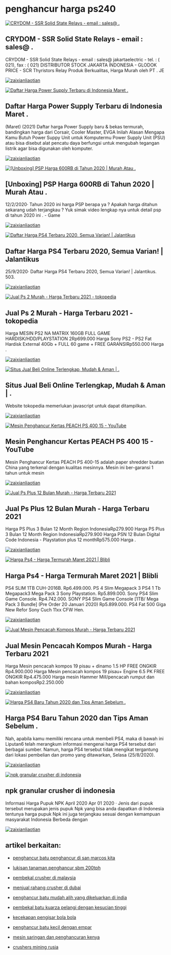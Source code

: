 # penghancur harga ps240
<a href="https://mnn.zoosnet.net/LR/Chatpre.aspx?id=MNN94995150&p=https://topgrinding.com/" target="_blank">![CRYDOM - SSR Solid State Relays - email : sales@ .](https://github.com/technlg/images/blob/main/9.jpg)</a>
## CRYDOM - SSR Solid State Relays - email : sales@ .
CRYDOM - SSR Solid State Relays - email : sales@ jakartaelectric - tel. : ( 021), fax : ( 021) DISTRIBUTOR STOCK JAKARTA INDONESIA - GLODOK PRICE - SCR Thyristors Relay Produk Berkualitas, Harga Murah oleh PT . JE
<a href="https://mnn.zoosnet.net/LR/Chatpre.aspx?id=MNN94995150&p=https://topgrinding.com/" target="_blank"><img src="https://github.com/technlg/images/raw/main/chat11.jpg" alt="zaixianliaotian"/></a><a href="//whatsapp.shibangsoft.com/WhatsApp.php" ><img src="https://github.com/technlg/images/raw/main/chat11.png" alt=""></a>
<a href="https://mnn.zoosnet.net/LR/Chatpre.aspx?id=MNN94995150&p=https://topgrinding.com/" target="_blank">![Daftar Harga Power Supply Terbaru di Indonesia Maret .](https://github.com/technlg/images/blob/main/59.jpg)</a>
## Daftar Harga Power Supply Terbaru di Indonesia Maret .
(Maret) (2021) Daftar harga Power Supply baru & bekas termurah, bandingkan harga dari Corsair, Cooler Master, EVGA Inilah Alasan Mengapa Kamu Butuh Power Suppy Unit untuk Komputermu Power Supply Unit (PSU) atau bisa disebut alat pencatu daya berfungsi untuk mengubah tegangan listrik agar bisa digunakan oleh komputer. 
<a href="https://mnn.zoosnet.net/LR/Chatpre.aspx?id=MNN94995150&p=https://topgrinding.com/" target="_blank"><img src="https://github.com/technlg/images/raw/main/chat11.jpg" alt="zaixianliaotian"/></a><a href="//whatsapp.shibangsoft.com/WhatsApp.php" ><img src="https://github.com/technlg/images/raw/main/chat11.png" alt=""></a>
<a href="https://mnn.zoosnet.net/LR/Chatpre.aspx?id=MNN94995150&p=https://topgrinding.com/" target="_blank">![[Unboxing] PSP Harga 600RB di Tahun 2020 | Murah Atau .](https://github.com/technlg/images/blob/main/61.jpg)</a>
## [Unboxing] PSP Harga 600RB di Tahun 2020 | Murah Atau .
12/2/2020· Tahun 2020 ini harga PSP berapa ya ? Apakah harga ditahun sekarang udah terjangkau ? Yuk simak video lengkap nya untuk detail psp di tahun 2020 ini . - Game 
<a href="https://mnn.zoosnet.net/LR/Chatpre.aspx?id=MNN94995150&p=https://topgrinding.com/" target="_blank"><img src="https://github.com/technlg/images/raw/main/chat11.jpg" alt="zaixianliaotian"/></a><a href="//whatsapp.shibangsoft.com/WhatsApp.php" ><img src="https://github.com/technlg/images/raw/main/chat11.png" alt=""></a>
<a href="https://mnn.zoosnet.net/LR/Chatpre.aspx?id=MNN94995150&p=https://topgrinding.com/" target="_blank">![Daftar Harga PS4 Terbaru 2020, Semua Varian! | Jalantikus](https://github.com/technlg/images/blob/main/1.jpg)</a>
## Daftar Harga PS4 Terbaru 2020, Semua Varian! | Jalantikus
25/9/2020· Daftar Harga PS4 Terbaru 2020, Semua Varian! | Jalantikus. 503.
<a href="https://mnn.zoosnet.net/LR/Chatpre.aspx?id=MNN94995150&p=https://topgrinding.com/" target="_blank"><img src="https://github.com/technlg/images/raw/main/chat11.jpg" alt="zaixianliaotian"/></a><a href="//whatsapp.shibangsoft.com/WhatsApp.php" ><img src="https://github.com/technlg/images/raw/main/chat11.png" alt=""></a>
<a href="https://mnn.zoosnet.net/LR/Chatpre.aspx?id=MNN94995150&p=https://topgrinding.com/" target="_blank">![Jual Ps 2 Murah - Harga Terbaru 2021 - tokopedia](https://github.com/technlg/images/blob/main/58.jpg)</a>
## Jual Ps 2 Murah - Harga Terbaru 2021 - tokopedia
Harga MESIN PS2 NA MATRIX 160GB FULL GAME HARDISK/HDD/PLAYSTATION 2Rp699.000 Harga Sony PS2 - PS2 Fat Hardisk External 40Gb + FULL 60 game + FREE GARANSIRp550.000 Harga .
<a href="https://mnn.zoosnet.net/LR/Chatpre.aspx?id=MNN94995150&p=https://topgrinding.com/" target="_blank"><img src="https://github.com/technlg/images/raw/main/chat11.jpg" alt="zaixianliaotian"/></a><a href="//whatsapp.shibangsoft.com/WhatsApp.php" ><img src="https://github.com/technlg/images/raw/main/chat11.png" alt=""></a>
<a href="https://mnn.zoosnet.net/LR/Chatpre.aspx?id=MNN94995150&p=https://topgrinding.com/" target="_blank">![Situs Jual Beli Online Terlengkap, Mudah & Aman | .](https://github.com/technlg/images/blob/main/57.jpg)</a>
## Situs Jual Beli Online Terlengkap, Mudah & Aman | .
Website tokopedia memerlukan javascript untuk dapat ditampilkan.
<a href="https://mnn.zoosnet.net/LR/Chatpre.aspx?id=MNN94995150&p=https://topgrinding.com/" target="_blank"><img src="https://github.com/technlg/images/raw/main/chat11.jpg" alt="zaixianliaotian"/></a><a href="//whatsapp.shibangsoft.com/WhatsApp.php" ><img src="https://github.com/technlg/images/raw/main/chat11.png" alt=""></a>
<a href="https://mnn.zoosnet.net/LR/Chatpre.aspx?id=MNN94995150&p=https://topgrinding.com/" target="_blank">![Mesin Penghancur Kertas PEACH PS 400 15 - YouTube](https://github.com/technlg/images/blob/main/50.jpg)</a>
## Mesin Penghancur Kertas PEACH PS 400 15 - YouTube
Mesin Penghancur Kertas PEACH PS 400-15 adalah paper shredder buatan China yang terkenal dengan kualitas mesinnya. Mesin ini ber-garansi 1 tahun untuk mesin 
<a href="https://mnn.zoosnet.net/LR/Chatpre.aspx?id=MNN94995150&p=https://topgrinding.com/" target="_blank"><img src="https://github.com/technlg/images/raw/main/chat11.jpg" alt="zaixianliaotian"/></a><a href="//whatsapp.shibangsoft.com/WhatsApp.php" ><img src="https://github.com/technlg/images/raw/main/chat11.png" alt=""></a>
<a href="https://mnn.zoosnet.net/LR/Chatpre.aspx?id=MNN94995150&p=https://topgrinding.com/" target="_blank">![Jual Ps Plus 12 Bulan Murah - Harga Terbaru 2021](https://github.com/technlg/images/blob/main/57.jpg)</a>
## Jual Ps Plus 12 Bulan Murah - Harga Terbaru 2021
Harga PS Plus 3 Bulan 12 Month Region IndonesiaRp279.900 Harga PS Plus 3 Bulan 12 Month Region IndonesiaRp279.900 Harga PSN 12 Bulan Digital Code Indonesia - Playstation plus 12 monthRp575.000 Harga .
<a href="https://mnn.zoosnet.net/LR/Chatpre.aspx?id=MNN94995150&p=https://topgrinding.com/" target="_blank"><img src="https://github.com/technlg/images/raw/main/chat11.jpg" alt="zaixianliaotian"/></a><a href="//whatsapp.shibangsoft.com/WhatsApp.php" ><img src="https://github.com/technlg/images/raw/main/chat11.png" alt=""></a>
<a href="https://mnn.zoosnet.net/LR/Chatpre.aspx?id=MNN94995150&p=https://topgrinding.com/" target="_blank">![Harga Ps4 - Harga Termurah Maret 2021 | Blibli](https://github.com/technlg/images/blob/main/50.jpg)</a>
## Harga Ps4 - Harga Termurah Maret 2021 | Blibli
PS4 SLIM 1TB CUH-2016B. Rp6.499.000. PS 4 Slim Megapack 3 PS4 1 Tb Megapack3 Mega Pack 3 Sony Playstation. Rp5.899.000. Sony PS4 Slim Game Console. Rp4.742.000. SONY PS4 Slim Game Console [1TB/ Mega Pack 3 Bundle] (Pre Order 20 Januari 2020) Rp5.899.000. PS4 Fat 500 Giga New Refor Sony Cuch 11xx CFW Hen.
<a href="https://mnn.zoosnet.net/LR/Chatpre.aspx?id=MNN94995150&p=https://topgrinding.com/" target="_blank"><img src="https://github.com/technlg/images/raw/main/chat11.jpg" alt="zaixianliaotian"/></a><a href="//whatsapp.shibangsoft.com/WhatsApp.php" ><img src="https://github.com/technlg/images/raw/main/chat11.png" alt=""></a>
<a href="https://mnn.zoosnet.net/LR/Chatpre.aspx?id=MNN94995150&p=https://topgrinding.com/" target="_blank">![Jual Mesin Pencacah Kompos Murah - Harga Terbaru 2021](https://github.com/technlg/images/blob/main/49.jpg)</a>
## Jual Mesin Pencacah Kompos Murah - Harga Terbaru 2021
Harga Mesin pencacah kompos 19 pisau + dinamo 1.5 HP FREE ONGKIR Rp4.900.000 Harga Mesin pencacah kompos 19 pisau+ Engine 6.5 PK FREE ONGKIR Rp4.475.000 Harga mesin Hammer Mill/pencacah rumput dan bahan komposRp2.250.000
<a href="https://mnn.zoosnet.net/LR/Chatpre.aspx?id=MNN94995150&p=https://topgrinding.com/" target="_blank"><img src="https://github.com/technlg/images/raw/main/chat11.jpg" alt="zaixianliaotian"/></a><a href="//whatsapp.shibangsoft.com/WhatsApp.php" ><img src="https://github.com/technlg/images/raw/main/chat11.png" alt=""></a>
<a href="https://mnn.zoosnet.net/LR/Chatpre.aspx?id=MNN94995150&p=https://topgrinding.com/" target="_blank">![Harga PS4 Baru Tahun 2020 dan Tips Aman Sebelum .](https://github.com/technlg/images/blob/main/48.jpg)</a>
## Harga PS4 Baru Tahun 2020 dan Tips Aman Sebelum .
Nah, apabila kamu memiliki rencana untuk membeli PS4, maka di bawah ini Liputan6 telah merangkum informasi mengenai harga PS4 tersebut dari berbagai sumber. Namun, harga PS4 tersebut tidak mengikat tergantung dari lokasi pembelian dan promo yang ditawarkan, Selasa (25/8/2020).
<a href="https://mnn.zoosnet.net/LR/Chatpre.aspx?id=MNN94995150&p=https://topgrinding.com/" target="_blank"><img src="https://github.com/technlg/images/raw/main/chat11.jpg" alt="zaixianliaotian"/></a><a href="//whatsapp.shibangsoft.com/WhatsApp.php" ><img src="https://github.com/technlg/images/raw/main/chat11.png" alt=""></a>
<a href="https://mnn.zoosnet.net/LR/Chatpre.aspx?id=MNN94995150&p=https://topgrinding.com/" target="_blank">![npk granular crusher di indonesia](https://github.com/technlg/images/blob/main/1.jpg)</a>
## npk granular crusher di indonesia
Informasi Harga Pupuk NPK April 2020 Apr 01 2020 · Jenis dari pupuk tersebut merupakan jenis pupuk Npk yang bisa anda dapatkan di Indonesia tentunya harga pupuk Npk ini juga terjangkau sesuai dengan kemampuan masyarakat Indonesia Berbeda dengan 
<a href="https://mnn.zoosnet.net/LR/Chatpre.aspx?id=MNN94995150&p=https://topgrinding.com/" target="_blank"><img src="https://github.com/technlg/images/raw/main/chat11.jpg" alt="zaixianliaotian"/></a><a href="//whatsapp.shibangsoft.com/WhatsApp.php" ><img src="https://github.com/technlg/images/raw/main/chat11.png" alt=""></a>
## artikel berkaitan:
* [penghancur batu penghancur di san marcos kita](penghancur%20batu%20penghancur%20di%20san%20marcos%20kita.md)
* [lukisan tanaman penghancur sbm 200tph](lukisan%20tanaman%20penghancur%20sbm%20200tph.md)
* [pembekal crusher di malaysia](pembekal%20crusher%20di%20malaysia.md)
* [menjual rahang crusher di dubai](menjual%20rahang%20crusher%20di%20dubai.md)
* [penghancur batu mudah alih yang dikeluarkan di india](penghancur%20batu%20mudah%20alih%20yang%20dikeluarkan%20di%20india.md)
* [pembekal batu kuarza pelangi dengan kesucian tinggi](pembekal%20batu%20kuarza%20pelangi%20dengan%20kesucian%20tinggi.md)
* [kecekapan pengisar bola bola](kecekapan%20pengisar%20bola%20bola.md)
* [penghancur batu kecil dengan empar](penghancur%20batu%20kecil%20dengan%20empar.md)
* [mesin saringan dan penghancuran kenya](mesin%20saringan%20dan%20penghancuran%20kenya.md)
* [crushers mining rusia](crushers%20mining%20rusia.md)
